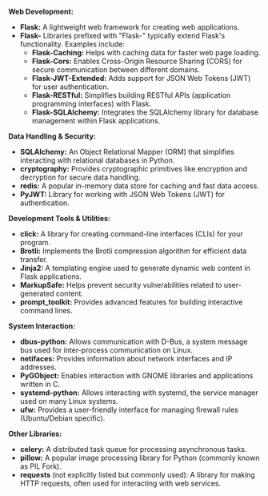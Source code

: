 **Web Development:**

-   **Flask:** A lightweight web framework for creating web applications.
-   **Flask-** Libraries prefixed with "Flask-" typically extend Flask's functionality. Examples include:
    -   **Flask-Caching:** Helps with caching data for faster web page loading.
    -   **Flask-Cors:** Enables Cross-Origin Resource Sharing (CORS) for secure communication between different domains.
    -   **Flask-JWT-Extended:** Adds support for JSON Web Tokens (JWT) for user authentication.
    -   **Flask-RESTful:** Simplifies building RESTful APIs (application programming interfaces) with Flask.
    -   **Flask-SQLAlchemy:** Integrates the SQLAlchemy library for database management within Flask applications.

**Data Handling & Security:**

-   **SQLAlchemy:** An Object Relational Mapper (ORM) that simplifies interacting with relational databases in Python.
-   **cryptography:** Provides cryptographic primitives like encryption and decryption for secure data handling.
-   **redis:** A popular in-memory data store for caching and fast data access.
-   **PyJWT:** Library for working with JSON Web Tokens (JWT) for authentication.

**Development Tools & Utilities:**

-   **click:** A library for creating command-line interfaces (CLIs) for your program.
-   **Brotli:** Implements the Brotli compression algorithm for efficient data transfer.
-   **Jinja2:** A templating engine used to generate dynamic web content in Flask applications.
-   **MarkupSafe:** Helps prevent security vulnerabilities related to user-generated content.
-   **prompt_toolkit:** Provides advanced features for building interactive command lines.

**System Interaction:**

-   **dbus-python:** Allows communication with D-Bus, a system message bus used for inter-process communication on Linux.
-   **netifaces:** Provides information about network interfaces and IP addresses.
-   **PyGObject:** Enables interaction with GNOME libraries and applications written in C.
-   **systemd-python:** Allows interacting with systemd, the service manager used on many Linux systems.
-   **ufw:** Provides a user-friendly interface for managing firewall rules (Ubuntu/Debian specific).

**Other Libraries:**

-   **celery:** A distributed task queue for processing asynchronous tasks.
-   **pillow:** A popular image processing library for Python (commonly known as PIL Fork).
-   **requests** (not explicitly listed but commonly used): A library for making HTTP requests, often used for interacting with web services.

